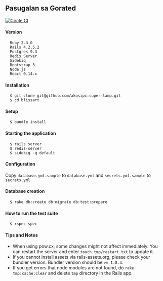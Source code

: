 ## Pasugalan sa Gorated

[![Circle CI](https://circleci.com/gh/akosipc/super-lamp.svg?style=svg)](https://circleci.com/gh/akosipc/super-lamp)

#### Version

```
  Ruby 2.3.0
  Rails 4.2.5.2
  Postgres 9.3
  Redis Server
  Sidekiq
  Bootstrap 3
  Node.js
  React 0.14.x
```

#### Installation

```
  $ git clone git@github.com/akosipc:super-lamp.git
  $ cd blissart
```

#### Setup

```
  $ bundle install
```

#### Starting the application

```
  $ rails server
  $ redis-server
  $ sidekiq -q default
```

#### Configuration

  Copy `database.yml.sample` to `database.yml` and `secrets.yml.sample` to `secrets.yml`

#### Database creation

```
  $ rake db:create db:migrate db:test:prepare
```

#### How to run the test suite

```
  $ rspec spec
```

#### Tips and Notes
- When using pow.cx, some changes might not affect immediately. You can restart the server and enter `touch tmp/restart.txt` to update it.
- If you cannot install assets via rails-assets.org, please check your bundler version. Bundler version should be `>= 1.8.4`.
- If you get errors that node modules are not found, do `rake tmp:cache:clear` and delete `tmp` directory in the Rails app.




